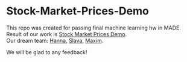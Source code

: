 # Stock-Market-Prices-Demo
This repo was created for passing final machine learning hw in MADE.<br/>
Result of our work is [Stock Market Prices Demo](https://demo-stock-market-prices.herokuapp.com).<br/>
Our dream team: [Hanna](https://github.com/geranium12), [Slava](https://github.com/voiteshonok), [Maxim](https://github.com/maxima1ist).<br/>

We will be glad to any feedback!
